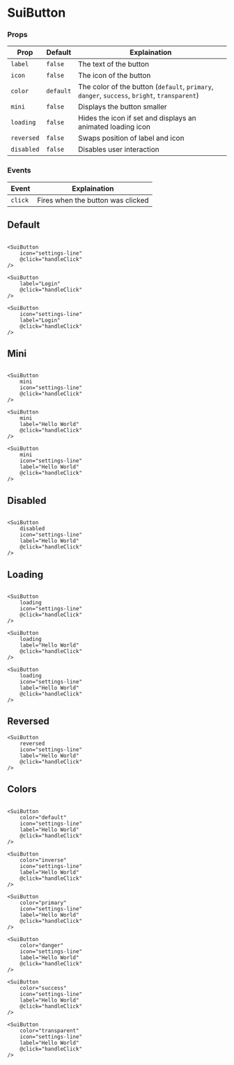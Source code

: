 # SuiButton

### Props
| Prop       | Default   | Explaination                                                                                 |
|------------|-----------|----------------------------------------------------------------------------------------------|
| `label`    | `false`   | The text of the button                                                                       |
| `icon`     | `false`   | The icon of the button                                                                       |
| `color`    | `default` | The color of the button (`default`, `primary`, `danger`, `success`, `bright`, `transparent`) |
| `mini`     | `false`   | Displays the button smaller                                                                  |
| `loading`  | `false`   | Hides the icon if set and displays an animated loading icon                                  |
| `reversed` | `false`   | Swaps position of label and icon                                                             |
| `disabled` | `false`   | Disables user interaction                                                                    |

### Events
| Event   | Explaination                      |
|---------|-----------------------------------|
| `click` | Fires when the button was clicked |

## Default
<Example>
    <div style="display: flex; gap: 10px; flex-wrap: wrap; justify-content: center">
        <SuiButton
            icon="settings-line"
        />
        <SuiButton
            label="Hello World"
        />
        <SuiButton
            icon="settings-line"
            label="Hello World"
        />
    </div>
</Example>

```vue
<SuiButton
    icon="settings-line"
    @click="handleClick"
/>
```

```vue
<SuiButton
    label="Login"
    @click="handleClick"
/>
```

```vue
<SuiButton
    icon="settings-line"
    label="Login"
    @click="handleClick"
/>
```

## Mini
<Example>
    <div style="display: flex; gap: 10px; flex-wrap: wrap; justify-content: center">
        <SuiButton
            mini
            icon="settings-line"
        />
        <SuiButton
            mini
            label="Hello World"
        />
        <SuiButton
            mini
            icon="settings-line"
            label="Hello World"
        />
    </div>
</Example>

```vue
<SuiButton
    mini
    icon="settings-line"
    @click="handleClick"
/>
```
```vue
<SuiButton
    mini
    label="Hello World"
    @click="handleClick"
/>
```
```vue
<SuiButton
    mini
    icon="settings-line"
    label="Hello World"
    @click="handleClick"
/>
```

## Disabled
<Example>
    <div style="display: flex; gap: 10px;">
        <SuiButton
            disabled
            icon="settings-line"
            label="Hello World"
        />
        <SuiButton
            icon="settings-line"
            label="Hello World"
        />
    </div>
</Example>

```vue
<SuiButton
    disabled
    icon="settings-line"
    label="Hello World"
    @click="handleClick"
/>
```

## Loading
<Example>
    <div style="display: flex; gap: 10px; flex-wrap: wrap; justify-content: center">
        <SuiButton
            loading
            icon="settings-line"
        />
        <SuiButton
            loading
            label="Hello World"
        />
        <SuiButton
            loading
            icon="settings-line"
            label="Hello World"
        />
    </div>
</Example>

```vue
<SuiButton
    loading
    icon="settings-line"
    @click="handleClick"
/>
```
```vue
<SuiButton
    loading
    label="Hello World"
    @click="handleClick"
/>
```
```vue
<SuiButton
    loading
    icon="settings-line"
    label="Hello World"
    @click="handleClick"
/>
```

## Reversed
<Example>
        <SuiButton
            reversed
            icon="settings-line"
            label="Hello World"
        />
</Example>

```vue
<SuiButton
    reversed
    icon="settings-line"
    label="Hello World"
    @click="handleClick"
/>
```

## Colors
<Example>
    <div style="display: flex; gap: 10px; flex-wrap: wrap; justify-content: center">
        <SuiButton
            v-for="color in ['default', 'inverse', 'primary', 'danger', 'success', 'transparent']"
            :color="color"
            icon="settings-line"
            :label="color"
        />
    </div>
</Example>

```vue
<SuiButton
    color="default"
    icon="settings-line"
    label="Hello World"
    @click="handleClick"
/>
```

```vue
<SuiButton
    color="inverse"
    icon="settings-line"
    label="Hello World"
    @click="handleClick"
/>
```

```vue
<SuiButton
    color="primary"
    icon="settings-line"
    label="Hello World"
    @click="handleClick"
/>
```

```vue
<SuiButton
    color="danger"
    icon="settings-line"
    label="Hello World"
    @click="handleClick"
/>
```

```vue
<SuiButton
    color="success"
    icon="settings-line"
    label="Hello World"
    @click="handleClick"
/>
```

```vue
<SuiButton
    color="transparent"
    icon="settings-line"
    label="Hello World"
    @click="handleClick"
/>
```

<script setup>
import Example from './Example.vue';
import {SuiButton} from "../../src/components/index.js";
</script>